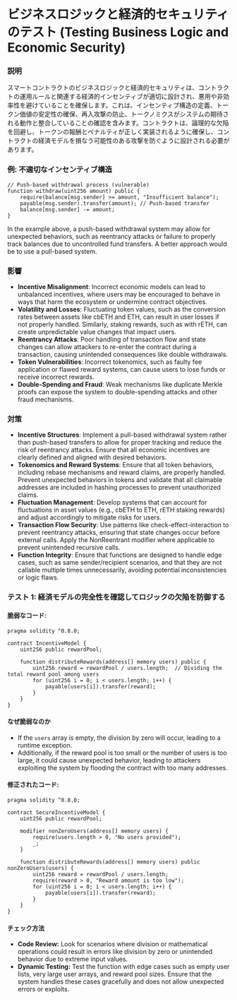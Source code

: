 # ビジネスロジックと経済的セキュリティのテスト (Testing Business Logic and Economic Security)

### **説明**

スマートコントラクトのビジネスロジックと経済的セキュリティは、コントラクトの運用ルールと関連する経済的インセンティブが適切に設計され、悪用や非効率性を避けていることを確保します。これは、インセンティブ構造の定義、トークン価値の安定性の確保、再入攻撃の防止、トークノミクスがシステムの期待される動作と整合していることの確認を含みます。コントラクトは、論理的な欠陥を回避し、トークンの報酬とペナルティが正しく実装されるように確保し、コントラクトの経済モデルを損なう可能性のある攻撃を防ぐように設計される必要があります。

### **例: 不適切なインセンティブ構造**

```solidity
// Push-based withdrawal process (vulnerable)
function withdraw(uint256 amount) public {
    require(balance[msg.sender] >= amount, "Insufficient balance");
    payable(msg.sender).transfer(amount); // Push-based transfer
    balance[msg.sender] -= amount;
}
```

In the example above, a push-based withdrawal system may allow for unexpected behaviors, such as reentrancy attacks or failure to properly track balances due to uncontrolled fund transfers. A better approach would be to use a pull-based system.

### **影響**

- **Incentive Misalignment**: Incorrect economic models can lead to unbalanced incentives, where users may be encouraged to behave in ways that harm the ecosystem or undermine contract objectives.
- **Volatility and Losses**: Fluctuating token values, such as the conversion rates between assets like cbETH and ETH, can result in user losses if not properly handled. Similarly, staking rewards, such as with rETH, can create unpredictable value changes that impact users.
- **Reentrancy Attacks**: Poor handling of transaction flow and state changes can allow attackers to re-enter the contract during a transaction, causing unintended consequences like double withdrawals.
- **Token Vulnerabilities**: Incorrect tokenomics, such as faulty fee application or flawed reward systems, can cause users to lose funds or receive incorrect rewards.
- **Double-Spending and Fraud**: Weak mechanisms like duplicate Merkle proofs can expose the system to double-spending attacks and other fraud mechanisms.

### **対策**

- **Incentive Structures**: Implement a pull-based withdrawal system rather than push-based transfers to allow for proper tracking and reduce the risk of reentrancy attacks. Ensure that all economic incentives are clearly defined and aligned with desired behaviors.
- **Tokenomics and Reward Systems**: Ensure that all token behaviors, including rebase mechanisms and reward claims, are properly handled. Prevent unexpected behaviors in tokens and validate that all claimable addresses are included in hashing processes to prevent unauthorized claims.
- **Fluctuation Management**: Develop systems that can account for fluctuations in asset values (e.g., cbETH to ETH, rETH staking rewards) and adjust accordingly to mitigate risks for users.
- **Transaction Flow Security**: Use patterns like check-effect-interaction to prevent reentrancy attacks, ensuring that state changes occur before external calls. Apply the NonReentrant modifier where applicable to prevent unintended recursive calls.
- **Function Integrity**: Ensure that functions are designed to handle edge cases, such as same sender/recipient scenarios, and that they are not callable multiple times unnecessarily, avoiding potential inconsistencies or logic flaws.



### **テスト 1: 経済モデルの完全性を確認してロジックの欠陥を防御する**

#### 脆弱なコード:
```solidity
pragma solidity ^0.8.0;

contract IncentiveModel {
    uint256 public rewardPool;
    
    function distributeRewards(address[] memory users) public {
        uint256 reward = rewardPool / users.length;  // Dividing the total reward pool among users
        for (uint256 i = 0; i < users.length; i++) {
            payable(users[i]).transfer(reward);
        }
    }
}
```
#### **なぜ脆弱なのか**
- If the `users` array is empty, the division by zero will occur, leading to a runtime exception.
- Additionally, if the reward pool is too small or the number of users is too large, it could cause unexpected behavior, leading to attackers exploiting the system by flooding the contract with too many addresses.

#### 修正されたコード:

```solidity
pragma solidity ^0.8.0;

contract SecureIncentiveModel {
    uint256 public rewardPool;
    
    modifier nonZeroUsers(address[] memory users) {
        require(users.length > 0, "No users provided");
        _;
    }

    function distributeRewards(address[] memory users) public nonZeroUsers(users) {
        uint256 reward = rewardPool / users.length;
        require(reward > 0, "Reward amount is too low");
        for (uint256 i = 0; i < users.length; i++) {
            payable(users[i]).transfer(reward);
        }
    }
}
```

#### **チェック方法**
- **Code Review:** Look for scenarios where division or mathematical operations could result in errors like division by zero or unintended behavior due to extreme input values.
- **Dynamic Testing:** Test the function with edge cases such as empty user lists, very large user arrays, and reward pool sizes. Ensure that the system handles these cases gracefully and does not allow unexpected errors or exploits.

